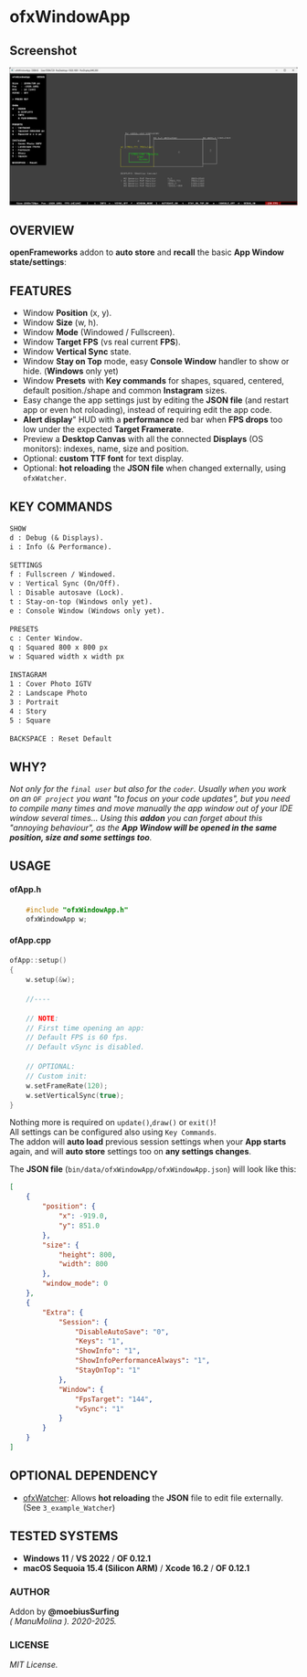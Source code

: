 # ofxWindowApp

## Screenshot
![screenshot](Capture.png)

## OVERVIEW
**openFrameworks** addon to **auto store** and **recall** the basic **App Window state/settings**:

## FEATURES
* Window **Position** (x, y). 
* Window **Size** (w, h). 
* Window **Mode** (Windowed / Fullscreen).
* Window **Target FPS** (vs real current **FPS**).
* Window **Vertical Sync** state. 
* Window **Stay on Top** mode, easy **Console Window** handler to show or hide. (**Windows** only yet)
* Window **Presets** with **Key commands** for shapes, squared, centered, default position./shape and common **Instagram** sizes.
* Easy change the app settings just by editing the **JSON file** (and restart app or even hot roloading), instead of requiring edit the app code.
* **Alert display**" HUD with a **performance** red bar when **FPS drops** too low under the expected **Target Framerate**.
* Preview a **Desktop Canvas** with all the connected **Displays** (OS monitors): indexes, name, size and position.
* Optional: **custom TTF font** for text display.
* Optional: **hot reloading** the **JSON file** when changed externally, using `ofxWatcher`.

## KEY COMMANDS
```
SHOW
d : Debug (& Displays).  
i : Info (& Performance).  

SETTINGS
f : Fullscreen / Windowed.  
v : Vertical Sync (On/Off).  
l : Disable autosave (Lock).
t : Stay-on-top (Windows only yet). 
e : Console Window (Windows only yet).

PRESETS
c : Center Window.  
q : Squared 800 x 800 px
w : Squared width x width px

INSTAGRAM
1 : Cover Photo IGTV
2 : Landscape Photo
3 : Portrait
4 : Story
5 : Square

BACKSPACE : Reset Default
```

## WHY?
_Not only for the `final user` but also for the `coder`. Usually when you work on an `OF project` you want "to focus on your code updates", but you need to compile many times and move manually the app window out of your IDE window several times... Using this **addon** you can forget about this "annoying behaviour", as the **App Window will be opened in the same position, size and some settings too**._  

## USAGE

#### ofApp.h
```.c++
    #include "ofxWindowApp.h"
    ofxWindowApp w;
```

#### ofApp.cpp

```.cpp 
ofApp::setup()
{
    w.setup(&w);

    //----

    // NOTE:
    // First time opening an app:
    // Default FPS is 60 fps.
    // Default vSync is disabled.

    // OPTIONAL: 
    // Custom init:
    w.setFrameRate(120);
    w.setVerticalSync(true);
}
```
Nothing more is required on `update()`,`draw()` or `exit()`!  
All settings can be configured also using `Key Commands`.  
The addon will **auto load** previous session settings when your **App starts** again, and will **auto store** settings too on **any settings changes**.  

The **JSON file** (`bin/data/ofxWindowApp/ofxWindowApp.json`) will look like this:  
```.json
[
    {
        "position": {
            "x": -919.0,
            "y": 851.0
        },
        "size": {
            "height": 800,
            "width": 800
        },
        "window_mode": 0
    },
    {
        "Extra": {
            "Session": {
                "DisableAutoSave": "0",
                "Keys": "1",
                "ShowInfo": "1",
                "ShowInfoPerformanceAlways": "1",
                "StayOnTop": "1"
            },
            "Window": {
                "FpsTarget": "144",
                "vSync": "1"
            }
        }
    }
]
```

## OPTIONAL DEPENDENCY
- [ofxWatcher](https://github.com/nariakiiwatani/ofxWatcher): Allows **hot reloading** the **JSON** file to edit file externally. (See `3_example_Watcher`)

## TESTED SYSTEMS
- **Windows 11** / **VS 2022** / **OF 0.12.1**
- **macOS Sequoia 15.4 (Silicon ARM)** / **Xcode 16.2** / **OF 0.12.1**

### AUTHOR
Addon by **@moebiusSurfing**  
*( ManuMolina ). 2020-2025.*

### LICENSE
*MIT License.*